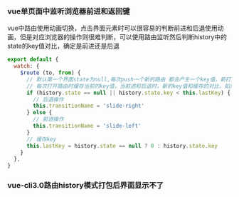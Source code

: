 ### vue单页面中监听浏览器前进和返回键

vue中路由使用动画切换，点击界面元素时可以很容易的判断前进和后退使用动画，但是对应浏览器的操作则很难判断，可以使用路由监听然后判断history中的state的key值对比，确定是前进还是后退

```js
export default {
  watch: {
    $route (to, from) {
      // 默认第一个界面state为null,每次push一个新的路由 都会产生一个key值，新打开的都比之前的大
      // 每次打开路由时缓存当前的key值，当前进和后退时，新的key值和缓存的对比，如果大则是前进，小则是后退 
      if (history.state == null || history.state.key < this.lastKey) {
        // 后退操作
        this.transitionName = 'slide-right'
      } else {
        // 前进操作
        this.transitionName = 'slide-left'
      }
      // 缓存key
      this.lastKey = history.state == null ? 0 : history.state.key
    }
  },
}
```

### vue-cli3.0路由history模式打包后界面显示不了
